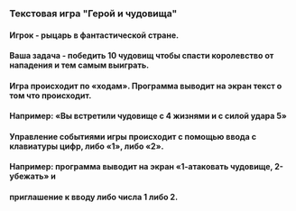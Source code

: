 ### Текстовая игра "Герой и чудовища"

#### Игрок - рыцарь в фантастической стране.
#### Ваша задача - победить 10 чудовищ чтобы спасти королевство от нападения и тем самым выиграть.

#### Игра происходит по «ходам». Программа выводит на экран текст о том что происходит.
#### Например: «Вы встретили чудовище с 4 жизнями и с силой удара 5»
#### Управление событиями игры происходит с помощью ввода с клавиатуры цифр, либо «1», либо «2». 
#### Например: программа выводит на экран «1-атаковать чудовище, 2-убежать» и
#### приглашение к вводу либо числа 1 либо 2.
